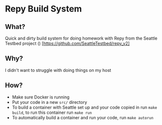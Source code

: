 # Repy Build System
## What?
Quick and dirty build system for doing homework with Repy from the Seattle Testbed project () [https://github.com/SeattleTestbed/repy_v2]

## Why?
I didn't want to struggle with doing things on my host

## How?
- Make sure Docker is running
- Put your code in a new `src/` directory
- To build a container with Seattle set up and your code copied in run `make build`, to run this container run `make run`
- To automatically build a container and run your code, run `make autorun`
